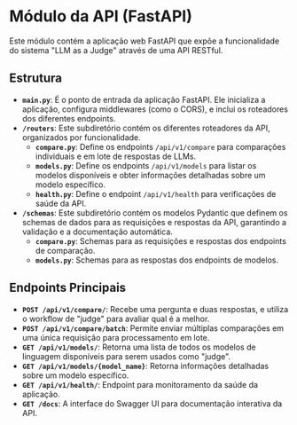 # Módulo da API (FastAPI)

Este módulo contém a aplicação web FastAPI que expõe a funcionalidade do sistema "LLM as a Judge" através de uma API RESTful.

## Estrutura

- **`main.py`**: É o ponto de entrada da aplicação FastAPI. Ele inicializa a aplicação, configura middlewares (como o CORS), e inclui os roteadores dos diferentes endpoints.
- **`/routers`**: Este subdiretório contém os diferentes roteadores da API, organizados por funcionalidade.
    - **`compare.py`**: Define os endpoints `/api/v1/compare` para comparações individuais e em lote de respostas de LLMs.
    - **`models.py`**: Define os endpoints `/api/v1/models` para listar os modelos disponíveis e obter informações detalhadas sobre um modelo específico.
    - **`health.py`**: Define o endpoint `/api/v1/health` para verificações de saúde da API.
- **`/schemas`**: Este subdiretório contém os modelos Pydantic que definem os schemas de dados para as requisições e respostas da API, garantindo a validação e a documentação automática.
    - **`compare.py`**: Schemas para as requisições e respostas dos endpoints de comparação.
    - **`models.py`**: Schemas para as respostas dos endpoints de modelos.

## Endpoints Principais

- **`POST /api/v1/compare/`**: Recebe uma pergunta e duas respostas, e utiliza o workflow de "judge" para avaliar qual é a melhor.
- **`POST /api/v1/compare/batch`**: Permite enviar múltiplas comparações em uma única requisição para processamento em lote.
- **`GET /api/v1/models/`**: Retorna uma lista de todos os modelos de linguagem disponíveis para serem usados como "judge".
- **`GET /api/v1/models/{model_name}`**: Retorna informações detalhadas sobre um modelo específico.
- **`GET /api/v1/health/`**: Endpoint para monitoramento da saúde da aplicação.
- **`GET /docs`**: A interface do Swagger UI para documentação interativa da API.
